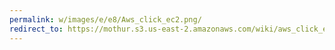 ```yaml
---
permalink: w/images/e/e8/Aws_click_ec2.png/
redirect_to: https://mothur.s3.us-east-2.amazonaws.com/wiki/aws_click_ec2.png
---
```


